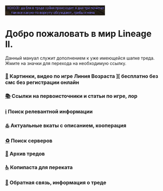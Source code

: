 ![](pics/xoxoji.png)

# Добро пожаловать в мир Lineage II.

Данный мануал служит дополнением к уже имеющейся шапке треда. Жмите на значки для перехода на необходимую ссылку.

### [🔮](arts.md) Картинки, видео по игре Линия Возраста ]\[ бесплатно без смс без регистрации онлайн

### [📚](lore.md) Ссылки на первоисточники и статьи по игре, лор

### [ℹ️](info.md) Поиск релевантной информации

### [♨️](cooperation.md) Актуальные вкаты с описанием, кооперация

### [♻️](servers.md) Поиск серверов

### [📆](archive.md) Архив тредов

### [♿](perekat.md) Копипаста для переката

### [🔄](feedback.md) Обратная связь, информация о треде
